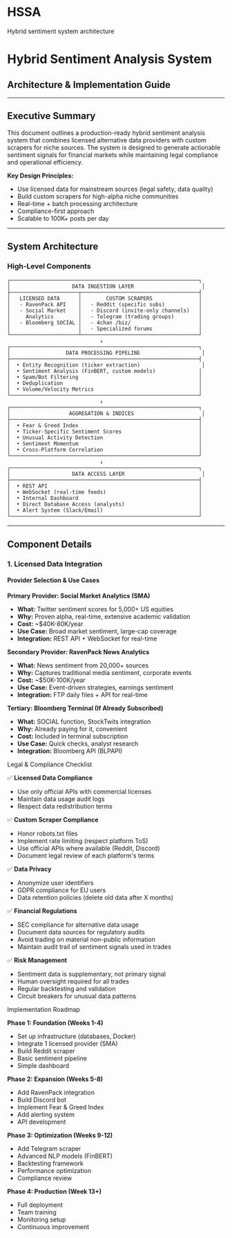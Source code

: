# HSSA

Hybrid sentiment system architecture 

# Hybrid Sentiment Analysis System 
## Architecture & Implementation Guide

---

## Executive Summary

This document outlines a production-ready hybrid sentiment analysis system that combines licensed alternative data providers with custom scrapers for niche sources. The system is designed to generate actionable sentiment signals for financial markets while maintaining legal compliance and operational efficiency.

**Key Design Principles:**
- Use licensed data for mainstream sources (legal safety, data quality)
- Build custom scrapers for high-alpha niche communities
- Real-time + batch processing architecture
- Compliance-first approach
- Scalable to 100K+ posts per day

---

## System Architecture

### High-Level Components

```
┌─────────────────────────────────────────────────────────────┐
│                    DATA INGESTION LAYER                      │
├──────────────────────┬──────────────────────────────────────┤
│   LICENSED DATA      │        CUSTOM SCRAPERS               │
│   - RavenPack API    │   - Reddit (specific subs)           │
│   - Social Market    │   - Discord (invite-only channels)   │
│     Analytics        │   - Telegram (trading groups)        │
│   - Bloomberg SOCIAL │   - 4chan /biz/                      │
│                      │   - Specialized forums               │
└──────────────────────┴──────────────────────────────────────┘
                              ↓
┌─────────────────────────────────────────────────────────────┐
│                  DATA PROCESSING PIPELINE                    │
├─────────────────────────────────────────────────────────────┤
│  • Entity Recognition (ticker extraction)                    │
│  • Sentiment Analysis (FinBERT, custom models)              │
│  • Spam/Bot Filtering                                       │
│  • Deduplication                                            │
│  • Volume/Velocity Metrics                                  │
└─────────────────────────────────────────────────────────────┘
                              ↓
┌─────────────────────────────────────────────────────────────┐
│                   AGGREGATION & INDICES                      │
├─────────────────────────────────────────────────────────────┤
│  • Fear & Greed Index                                       │
│  • Ticker-Specific Sentiment Scores                         │
│  • Unusual Activity Detection                               │
│  • Sentiment Momentum                                       │
│  • Cross-Platform Correlation                               │
└─────────────────────────────────────────────────────────────┘
                              ↓
┌─────────────────────────────────────────────────────────────┐
│                    DATA ACCESS LAYER                         │
├─────────────────────────────────────────────────────────────┤
│  • REST API                                                 │
│  • WebSocket (real-time feeds)                              │
│  • Internal Dashboard                                       │
│  • Direct Database Access (analysts)                        │
│  • Alert System (Slack/Email)                               │
└─────────────────────────────────────────────────────────────┘
```

---

## Component Details

### 1. Licensed Data Integration

#### Provider Selection & Use Cases

**Primary Provider: Social Market Analytics (SMA)**
- **What:** Twitter sentiment scores for 5,000+ US equities
- **Why:** Proven alpha, real-time, extensive academic validation
- **Cost:** ~$40K-80K/year
- **Use Case:** Broad market sentiment, large-cap coverage
- **Integration:** REST API + WebSocket for real-time

**Secondary Provider: RavenPack News Analytics**
- **What:** News sentiment from 20,000+ sources
- **Why:** Captures traditional media sentiment, corporate events
- **Cost:** ~$50K-100K/year
- **Use Case:** Event-driven strategies, earnings sentiment
- **Integration:** FTP daily files + API for real-time

**Tertiary: Bloomberg Terminal (If Already Subscribed)**
- **What:** SOCIAL function, StockTwits integration
- **Why:** Already paying for it, convenient
- **Cost:** Included in terminal subscription
- **Use Case:** Quick checks, analyst research
- **Integration:** Bloomberg API (BLPAPI)


Legal & Compliance Checklist

✅ **Licensed Data Compliance**
- Use only official APIs with commercial licenses
- Maintain data usage audit logs
- Respect data redistribution terms

✅ **Custom Scraper Compliance**
- Honor robots.txt files
- Implement rate limiting (respect platform ToS)
- Use official APIs where available (Reddit, Discord)
- Document legal review of each platform's terms

✅ **Data Privacy**
- Anonymize user identifiers
- GDPR compliance for EU users
- Data retention policies (delete old data after X months)

✅ **Financial Regulations**
- SEC compliance for alternative data usage
- Document data sources for regulatory audits
- Avoid trading on material non-public information
- Maintain audit trail of sentiment signals used in trades

✅ **Risk Management**
- Sentiment data is supplementary, not primary signal
- Human oversight required for all trades
- Regular backtesting and validation
- Circuit breakers for unusual data patterns

Implementation Roadmap

**Phase 1: Foundation (Weeks 1-4)**
- Set up infrastructure (databases, Docker)
- Integrate 1 licensed provider (SMA)
- Build Reddit scraper
- Basic sentiment pipeline
- Simple dashboard

**Phase 2: Expansion (Weeks 5-8)**
- Add RavenPack integration
- Build Discord bot
- Implement Fear & Greed Index
- Add alerting system
- API development

**Phase 3: Optimization (Weeks 9-12)**
- Add Telegram scraper
- Advanced NLP models (FinBERT)
- Backtesting framework
- Performance optimization
- Compliance review

**Phase 4: Production (Week 13+)**
- Full deployment
- Team training
- Monitoring setup
- Continuous improvement


